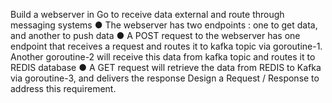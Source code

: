 Build a webserver in Go to receive data external and route through messaging systems
● The webserver has two endpoints : one to get data, and another to push data
● A POST request to the webserver has one endpoint that receives a request and routes it
to kafka topic via goroutine-1. Another goroutine-2 will receive this data from kafka topic
and routes it to REDIS database
● A GET request will retrieve the data from REDIS to Kafka via goroutine-3, and delivers
the response
Design a Request / Response to address this requirement.
